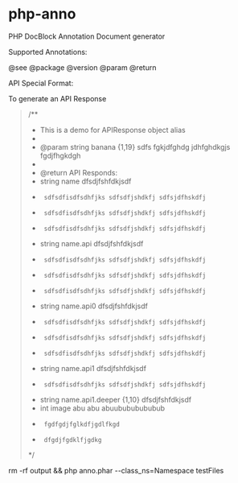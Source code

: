 php-anno
========

PHP DocBlock Annotation Document generator

Supported Annotations:

@see
@package
@version
@param
@return

API Special Format:

To generate an API Response

> /**
>  * This is a demo for APIResponse object alias
>  *
>  * @param string banana {1,19} sdfs fgkjdfghdg jdhfghdkgjs fgdjfhgkdgh
>  *
>  * @return API Responds:
>  *  string    name   dfsdjfshfdkjsdf
>  *      sdfsdfisdfsdhfjks sdfsdfjshdkfj sdfsjdfhskdfj
>  *      sdfsdfisdfsdhfjks sdfsdfjshdkfj sdfsjdfhskdfj
>  *      sdfsdfisdfsdhfjks sdfsdfjshdkfj sdfsjdfhskdfj
>  *  string   name.api   dfsdjfshfdkjsdf
>  *      sdfsdfisdfsdhfjks sdfsdfjshdkfj sdfsjdfhskdfj
>  *      sdfsdfisdfsdhfjks sdfsdfjshdkfj sdfsjdfhskdfj
>  *      sdfsdfisdfsdhfjks sdfsdfjshdkfj sdfsjdfhskdfj
>  *  string   name.api0   dfsdjfshfdkjsdf
>  *      sdfsdfisdfsdhfjks sdfsdfjshdkfj sdfsjdfhskdfj
>  *      sdfsdfisdfsdhfjks sdfsdfjshdkfj sdfsjdfhskdfj
>  *      sdfsdfisdfsdhfjks sdfsdfjshdkfj sdfsjdfhskdfj
>  *  string   name.api1   dfsdjfshfdkjsdf
>  *      sdfsdfisdfsdhfjks sdfsdfjshdkfj sdfsjdfhskdfj
>  *  string name.api1.deeper {1,10} dfsdjfshfdkjsdf
>  *  int      image       abu abu abuubububububub
>  *      fgdfgdjfglkdfjgdlfkgd
>  *      dfgdjfgdklfjgdkg
>  */


rm -rf output && php anno.phar --class_ns=Namespace testFiles
